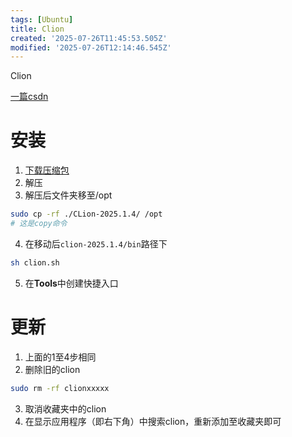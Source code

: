 ```yaml
---
tags: [Ubuntu]
title: Clion
created: '2025-07-26T11:45:53.505Z'
modified: '2025-07-26T12:14:46.545Z'
---
```


Clion

[一篇csdn](https://blog.csdn.net/caiqidong321/article/details/130126200)

# 安装
1. [下载压缩包](https://www.jetbrains.com/clion/)
2. 解压
3. 解压后文件夹移至/opt
```bash
sudo cp -rf ./CLion-2025.1.4/ /opt
# 这是copy命令
```
4. 在移动后`clion-2025.1.4/bin`路径下
```bash
sh clion.sh
```
5. 在**Tools**中创建快捷入口

# 更新
1. 上面的1至4步相同
2. 删除旧的clion
```bash
sudo rm -rf clionxxxxx
```
3. 取消收藏夹中的clion
4. 在显示应用程序（即右下角）中搜索clion，重新添加至收藏夹即可
